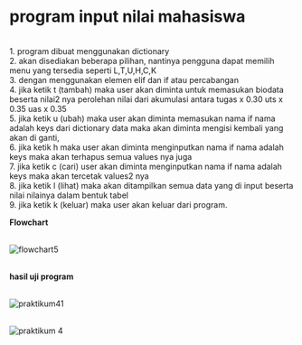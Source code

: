 # program input nilai mahasiswa
<br>1. program dibuat menggunakan dictionary
<br>2. akan disediakan beberapa pilihan, nantinya pengguna dapat memilih menu yang tersedia seperti L,T,U,H,C,K
<br>3. dengan menggunakan elemen elif dan if atau percabangan
<br>4. jika ketik t (tambah) maka user akan diminta untuk memasukan biodata beserta nilai2 nya perolehan nilai dari akumulasi antara tugas x 0.30 uts x 0.35 uas x 0.35
<br>5. jika ketik u (ubah) maka user akan diminta memasukan nama if nama adalah keys dari dictionary data maka akan diminta mengisi kembali yang akan di ganti,
<br>6. jika ketik h <hapus> maka user akan diminta menginputkan nama if nama adalah keys maka akan terhapus semua values nya juga
<br>7. jika ketik c (cari) user akan diminta menginputkan nama if nama adalah keys maka akan tercetak values2 nya
<br>8. jika ketik l (lihat) maka akan ditampilkan semua data yang di input beserta nilai nilainya dalam bentuk tabel
<br>9. jika ketik k (keluar) maka user akan keluar dari program.
  
  
**Flowchart**


<br>![flowchart5](https://user-images.githubusercontent.com/56870558/70298094-067d0500-1823-11ea-8f21-00c389a774f8.PNG)


<br>**hasil uji program**

<br>![praktikum41](https://user-images.githubusercontent.com/56870558/70297022-0975f680-181f-11ea-96a1-4d27c2d3e1c7.PNG)

<br>![praktikum 4](https://user-images.githubusercontent.com/56870558/70297023-0a0e8d00-181f-11ea-95a7-c1525b88d61b.PNG)

